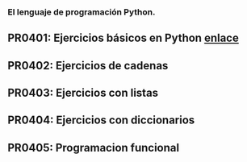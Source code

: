 ### El lenguaje de programación Python.
## PR0401: Ejercicios básicos en Python [enlace](https://github.com/nicoaldopaez/sge_anpa/blob/main/ud4/pr401/ejerciciosbasicos.md)
## PR0402: Ejercicios de cadenas
## PR0403: Ejercicios con listas
## PR0404: Ejercicios con diccionarios
## PR0405: Programacion funcional
